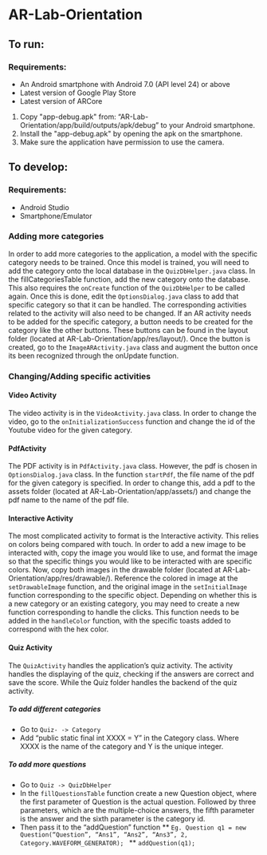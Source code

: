 # AR-Lab-Orientation

## To run:
### Requirements: 
* An Android smartphone with Android 7.0 (API level 24) or above
* Latest version of Google Play Store
* Latest version of ARCore

1. Copy "app-debug.apk" from: “AR-Lab-Orientation/app/build/outputs/apk/debug” to your Android smartphone.
2. Install the "app-debug.apk" by opening the apk on the smartphone.
3. Make sure the application have permission to use the camera.

## To develop: 
### Requirements: 
* Android Studio
* Smartphone/Emulator

### Adding more categories
In order to add more categories to the application, a model with the specific category needs to be trained. Once this model is trained, you will need to add the category onto the local database in the `QuizDbHelper.java` class. In the fillCategoriesTable function, add the new category onto the database. This also requires the `onCreate` function of the `QuizDbHelper` to be called again. Once this is done, edit the `OptionsDialog.java` class to add that specific category so that it can be handled. The corresponding activities related to the activity will also need to be changed. 
If an AR activity needs to be added for the specific category, a button needs to be created for the category like the other buttons. These buttons can be found in the layout folder (located at AR-Lab-Orientation/app/res/layout/). Once the button is created, go to the `ImageARActivity.java` class and augment the button once its been recognized through the onUpdate function. 
### Changing/Adding specific activities
#### Video Activity
The video activity is in the `VideoActivity.java` class. In order to change the video, go to the `onInitializationSuccess` function and change the id of the Youtube video for the given category. 
#### PdfActivity
The PDF activity is in `PdfActivity.java` class. However, the pdf is chosen in `OptionsDialog.java` class. In the function `startPdf`, the file name of the pdf for the given category is specified. In order to change this, add a pdf to the assets folder (located at AR-Lab-Orientation/app/assets/) and change the pdf name to the name of the pdf file.
#### Interactive Activity
The most complicated activity to format is the Interactive activity. This relies on colors being compared with touch. In order to add a new image to be interacted with, copy the image you would like to use, and format the image so that the specific things you would like to be interacted with are specific colors. Now, copy both images in the drawable folder (located at AR-Lab-Orientation/app/res/drawable/). Reference the colored in image at the `setDrawableImage` function, and the original image in the `setInitialImage` function corresponding to the specific object. Depending on whether this is a new category or an existing category, you may need to create a new function corresponding to handle the clicks. This function needs to be added in the `handleColor` function, with the specific toasts added to correspond with the hex color.
#### Quiz Activity
The `QuizActivity` handles the application’s quiz activity. The activity handles the displaying of the quiz, checking if the answers are correct and save the score. While the Quiz folder handles the backend of the quiz activity. 
##### To add different categories 
* Go to `Quiz- -> Category` 
* Add “public static final int XXXX = Y” in the Category class. Where XXXX is the name of the category and Y is the unique integer.
##### To add more questions
* Go to `Quiz -> QuizDbHelper`
* In the `fillQuestionsTable` function create a new Question object, where the first parameter of Question is the actual question. Followed by three parameters, which are the multiple-choice answers, the fifth parameter is the answer and the sixth parameter is the category id.
* Then pass it to the “addQuestion” function
** `Eg. Question q1 = new Question(“Question”, “Ans1”, “Ans2”, “Ans3”, 2, Category.WAVEFORM_GENERATOR); `
** `addQuestion(q1);`
